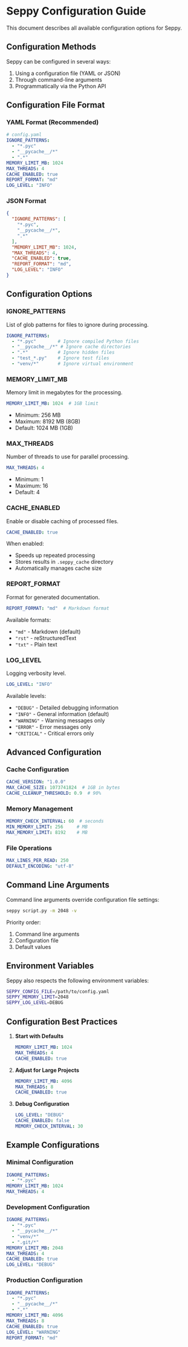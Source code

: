 # Seppy Configuration Guide

This document describes all available configuration options for Seppy.

## Configuration Methods

Seppy can be configured in several ways:

1. Using a configuration file (YAML or JSON)
2. Through command-line arguments
3. Programmatically via the Python API

## Configuration File Format

### YAML Format (Recommended)

```yaml
# config.yaml
IGNORE_PATTERNS:
  - "*.pyc"
  - "__pycache__/*"
  - ".*"
MEMORY_LIMIT_MB: 1024
MAX_THREADS: 4
CACHE_ENABLED: true
REPORT_FORMAT: "md"
LOG_LEVEL: "INFO"
```

### JSON Format

```json
{
  "IGNORE_PATTERNS": [
    "*.pyc",
    "__pycache__/*",
    ".*"
  ],
  "MEMORY_LIMIT_MB": 1024,
  "MAX_THREADS": 4,
  "CACHE_ENABLED": true,
  "REPORT_FORMAT": "md",
  "LOG_LEVEL": "INFO"
}
```

## Configuration Options

### IGNORE_PATTERNS

List of glob patterns for files to ignore during processing.

```yaml
IGNORE_PATTERNS:
  - "*.pyc"        # Ignore compiled Python files
  - "__pycache__/*" # Ignore cache directories
  - ".*"           # Ignore hidden files
  - "test_*.py"    # Ignore test files
  - "venv/*"       # Ignore virtual environment
```

### MEMORY_LIMIT_MB

Memory limit in megabytes for the processing.

```yaml
MEMORY_LIMIT_MB: 1024  # 1GB limit
```

- Minimum: 256 MB
- Maximum: 8192 MB (8GB)
- Default: 1024 MB (1GB)

### MAX_THREADS

Number of threads to use for parallel processing.

```yaml
MAX_THREADS: 4
```

- Minimum: 1
- Maximum: 16
- Default: 4

### CACHE_ENABLED

Enable or disable caching of processed files.

```yaml
CACHE_ENABLED: true
```

When enabled:
- Speeds up repeated processing
- Stores results in `.seppy_cache` directory
- Automatically manages cache size

### REPORT_FORMAT

Format for generated documentation.

```yaml
REPORT_FORMAT: "md"  # Markdown format
```

Available formats:
- `"md"` - Markdown (default)
- `"rst"` - reStructuredText
- `"txt"` - Plain text

### LOG_LEVEL

Logging verbosity level.

```yaml
LOG_LEVEL: "INFO"
```

Available levels:
- `"DEBUG"` - Detailed debugging information
- `"INFO"` - General information (default)
- `"WARNING"` - Warning messages only
- `"ERROR"` - Error messages only
- `"CRITICAL"` - Critical errors only

## Advanced Configuration

### Cache Configuration

```yaml
CACHE_VERSION: "1.0.0"
MAX_CACHE_SIZE: 1073741824  # 1GB in bytes
CACHE_CLEANUP_THRESHOLD: 0.9  # 90%
```

### Memory Management

```yaml
MEMORY_CHECK_INTERVAL: 60  # seconds
MIN_MEMORY_LIMIT: 256     # MB
MAX_MEMORY_LIMIT: 8192    # MB
```

### File Operations

```yaml
MAX_LINES_PER_READ: 250
DEFAULT_ENCODING: "utf-8"
```

## Command Line Arguments

Command line arguments override configuration file settings:

```bash
seppy script.py -m 2048 -v
```

Priority order:
1. Command line arguments
2. Configuration file
3. Default values

## Environment Variables

Seppy also respects the following environment variables:

```bash
SEPPY_CONFIG_FILE=/path/to/config.yaml
SEPPY_MEMORY_LIMIT=2048
SEPPY_LOG_LEVEL=DEBUG
```

## Configuration Best Practices

1. **Start with Defaults**
   ```yaml
   MEMORY_LIMIT_MB: 1024
   MAX_THREADS: 4
   CACHE_ENABLED: true
   ```

2. **Adjust for Large Projects**
   ```yaml
   MEMORY_LIMIT_MB: 4096
   MAX_THREADS: 8
   CACHE_ENABLED: true
   ```

3. **Debug Configuration**
   ```yaml
   LOG_LEVEL: "DEBUG"
   CACHE_ENABLED: false
   MEMORY_CHECK_INTERVAL: 30
   ```

## Example Configurations

### Minimal Configuration
```yaml
IGNORE_PATTERNS:
  - "*.pyc"
MEMORY_LIMIT_MB: 1024
MAX_THREADS: 4
```

### Development Configuration
```yaml
IGNORE_PATTERNS:
  - "*.pyc"
  - "__pycache__/*"
  - "venv/*"
  - ".git/*"
MEMORY_LIMIT_MB: 2048
MAX_THREADS: 4
CACHE_ENABLED: true
LOG_LEVEL: "DEBUG"
```

### Production Configuration
```yaml
IGNORE_PATTERNS:
  - "*.pyc"
  - "__pycache__/*"
  - ".*"
MEMORY_LIMIT_MB: 4096
MAX_THREADS: 8
CACHE_ENABLED: true
LOG_LEVEL: "WARNING"
REPORT_FORMAT: "md"
``` 